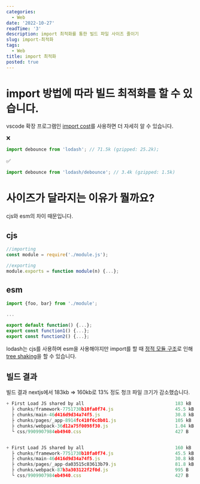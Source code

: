 ```yaml
---
categories:
  - Web
date: '2022-10-27'
readTime: '3'
description: import 최적화를 통한 빌드 파일 사이즈 줄이기
slug: import-최적화
tags:
  - Web
title: import 최적화
posted: true
---
```


# import 방법에 따라 빌드 최적화를 할 수 있습니다.

vscode 확장 프로그램인 [import cost](https://marketplace.visualstudio.com/items?itemName=wix.vscode-import-cost)를 사용하면 더 자세히 알 수 있습니다.

❌

```javascript
import debounce from 'lodash'; // 71.5k (gzipped: 25.2k);
```

✅

```javascript
import debounce from 'lodash/debounce'; // 3.4k (gzipped: 1.5k)
```

# 사이즈가 달라지는 이유가 뭘까요?

cjs와 esm의 차이 때문입니다.

## cjs

```javascript
//importing
const module = require('./module.js');

//exporting
module.exports = function module(n) {...};
```

## esm

```javascript
import {foo, bar} from './module';

...

export default function() {...};
export const function1() {...};
export const function2() {...};
```

lodash는 cjs를 사용하며
esm을 사용해야지만 import를 할 때 [정적 모듈 구조](https://exploringjs.com/es6/ch_modules.html#static-module-structure)로 인해 [tree shaking](https://web.dev/reduce-javascript-payloads-with-tree-shaking/)을 할 수 있습니다.

## 빌드 결과

빌드 결과 nextjs에서 183kb => 160kb로 13% 정도 청크 파일 크기가 감소했습니다.

```javascript
+ First Load JS shared by all                                  183 kB
  ├ chunks/framework-7751730b10fa0f74.js                       45.5 kB
  ├ chunks/main-46d416d9d34a74f5.js                            30.8 kB
  ├ chunks/pages/_app-8914fc410f6c8b01.js                      105 kB
  ├ chunks/webpack-36d12a75f0098f30.js                         1.04 kB
  └ css/9909907984eb4940.css                                   427 B


+ First Load JS shared by all                                  160 kB
  ├ chunks/framework-7751730b10fa0f74.js                       45.5 kB
  ├ chunks/main-46d416d9d34a74f5.js                            30.8 kB
  ├ chunks/pages/_app-da03515c83613b79.js                      81.8 kB
  ├ chunks/webpack-87b3a303122f2f0d.js                         995 B
  └ css/9909907984eb4940.css                                   427 B
```
